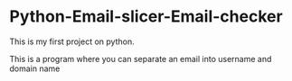 # Python-Email-slicer-Email-checker
This is my first project on python.

This is a program where you can separate an email into username and domain name
